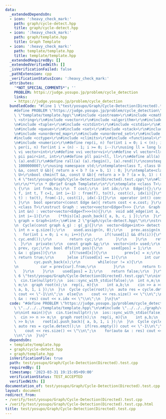 ```yaml
---
data:
  _extendedDependsOn:
  - icon: ':heavy_check_mark:'
    path: graph/cycle-detect.hpp
    title: graph/cycle-detect.hpp
  - icon: ':heavy_check_mark:'
    path: graph/template.hpp
    title: Graph Template
  - icon: ':heavy_check_mark:'
    path: template/template.hpp
    title: template/template.hpp
  _extendedRequiredBy: []
  _extendedVerifiedWith: []
  _isVerificationFailed: false
  _pathExtension: cpp
  _verificationStatusIcon: ':heavy_check_mark:'
  attributes:
    '*NOT_SPECIAL_COMMENTS*': ''
    PROBLEM: https://judge.yosupo.jp/problem/cycle_detection
    links:
    - https://judge.yosupo.jp/problem/cycle_detection
  bundledCode: "#line 1 \"test/yosupo/Graph/Cycle-Detection(Directed).test.cpp\"\n\
    #define PROBLEM \"https://judge.yosupo.jp/problem/cycle_detection\"\n\n#line 1\
    \ \"template/template.hpp\"\n#include <iostream>\r\n#include <cmath>\r\n#include\
    \ <string>\r\n#include <vector>\r\n#include <algorithm>\r\n#include <utility>\r\
    \n#include <tuple>\r\n#include <cstdint>\r\n#include <cstdio>\r\n#include <map>\r\
    \n#include <queue>\r\n#include <set>\r\n#include <stack>\r\n#include <deque>\r\
    \n#include <unordered_map>\r\n#include <unordered_set>\r\n#include <bitset>\r\n\
    #include <cctype>\r\n#include <climits>\r\n#include <functional>\r\n#include <cassert>\r\
    \n#include <numeric>\r\n#define rep(i, n) for(int i = 0; i < (n); i++)\r\n#define\
    \ per(i, n) for(int i = (n) - 1; i >= 0; i--)\r\nusing ll = long long;\r\n#define\
    \ vi vector<int>\r\n#define vvi vector<vi>\r\n#define vl vector<ll>\r\n#define\
    \ pii pair<int, int>\r\n#define pll pair<ll, ll>\r\n#define all(a) (a).begin(),\
    \ (a).end()\r\n#define rall(a) (a).rbegin(), (a).rend()\r\nconstexpr int mod =\
    \ 1000000007;\r\nusing namespace std;\r\ntemplate<class T, class U>\r\nbool chmax(T\
    \ &a, const U &b){ return a < b ? (a = b, 1) : 0; }\r\ntemplate<class T, class\
    \ U>\r\nbool chmin(T &a, const U &b){ return a > b ? (a = b, 1) : 0; }\n#line\
    \ 4 \"test/yosupo/Graph/Cycle-Detection(Directed).test.cpp\"\n\n#line 2 \"graph/template.hpp\"\
    \n\r\n/**\r\n * @brief Graph Template\r\n*/\r\ntemplate <class T>\r\nstruct Edge\
    \ {\r\n  int from,to;\r\n  T cost;\r\n  int idx;\r\n  Edge(){};\r\n  Edge(int\
    \ f, int t, T c=1, int i=-1) : from(f), to(t), cost(c), idx(i){}\r\n  Edge(int\
    \ t) : to(t), from(-1), cost(1), idx(-1){}\r\n  operator int() const{ return to;\
    \ }\r\n  bool operator<(const Edge &e){ return cost < e.cost; }\r\n};\r\ntemplate\
    \ <class T>\r\nstruct Graph : vector<vector<Edge<T>>> {\r\n  Graph(){}\r\n  Graph(const\
    \ int &n) : vector<vector<Edge<T>>>(n){}\r\n  void add_edge(int a, int b, T c=1,\
    \ int i=-1){\r\n    (*this)[a].push_back({ a, b, c, i });\r\n  }\r\n};\r\nusing\
    \ graph = Graph<int>;\n#line 2 \"graph/cycle-detect.hpp\"\n\r\nstruct Cycle {\r\
    \n  Cycle(const graph &_g) : g(_g){}\r\n  vector<Edge<int>> detect(){\r\n    const\
    \ int n = g.size();\r\n    used.assign(n, 0);\r\n    prev.assign(n, -1);\r\n \
    \   for(int i = 0; i < n; i++){\r\n      if(!used[i] && dfs(i)){\r\n        reverse(cyc.begin(),\
    \ cyc.end());\r\n        return cyc;\r\n      }\r\n    }\r\n    return {};\r\n\
    \  }\r\n  private:\r\n  const graph &g;\r\n  vector<int> used;\r\n  vector<Edge<int>>\
    \ prev, cyc;\r\n  bool dfs(int pos){\r\n    used[pos] = 1;\r\n    for(const auto\
    \ &x : g[pos]){\r\n      if(!used[x]){\r\n        prev[x] = x;\r\n        if(dfs(x))\
    \ return true;\r\n      }else if(used[x] == 1){\r\n        int cur = pos;\r\n\
    \        cyc.push_back(x);\r\n        while(cur != x){\r\n          cyc.push_back(prev[cur]);\r\
    \n          cur = prev[cur].from;\r\n        }\r\n        return true;\r\n   \
    \   }\r\n    }\r\n    used[pos] = 2;\r\n    return false;\r\n  }\r\n};\n#line\
    \ 6 \"test/yosupo/Graph/Cycle-Detection(Directed).test.cpp\"\n\nint main(){\n\
    \  cin.tie(nullptr);\n  ios::sync_with_stdio(false);\n  int n,m;\n  cin >> n >>\
    \ m;\n  graph root(n);\n  rep(i, m){\n    int a,b;\n    cin >> a >> b;\n    root[a].push_back({\
    \ a, b, 1, i });\n  }\n  Cycle cycle(root);\n  auto res = cycle.detect();\n  if(res.empty())\
    \ cout << \"-1\\n\";\n  else{\n    cout << res.size() << \"\\n\";\n    for(auto\
    \ &x : res) cout << x.idx << \"\\n\";\n  }\n}\n"
  code: "#define PROBLEM \"https://judge.yosupo.jp/problem/cycle_detection\"\n\n#include\
    \ \"../../../template/template.hpp\"\n\n#include \"../../../graph/cycle-detect.hpp\"\
    \n\nint main(){\n  cin.tie(nullptr);\n  ios::sync_with_stdio(false);\n  int n,m;\n\
    \  cin >> n >> m;\n  graph root(n);\n  rep(i, m){\n    int a,b;\n    cin >> a\
    \ >> b;\n    root[a].push_back({ a, b, 1, i });\n  }\n  Cycle cycle(root);\n \
    \ auto res = cycle.detect();\n  if(res.empty()) cout << \"-1\\n\";\n  else{\n\
    \    cout << res.size() << \"\\n\";\n    for(auto &x : res) cout << x.idx << \"\
    \\n\";\n  }\n}"
  dependsOn:
  - template/template.hpp
  - graph/cycle-detect.hpp
  - graph/template.hpp
  isVerificationFile: true
  path: test/yosupo/Graph/Cycle-Detection(Directed).test.cpp
  requiredBy: []
  timestamp: '2023-03-31 19:15:05+09:00'
  verificationStatus: TEST_ACCEPTED
  verifiedWith: []
documentation_of: test/yosupo/Graph/Cycle-Detection(Directed).test.cpp
layout: document
redirect_from:
- /verify/test/yosupo/Graph/Cycle-Detection(Directed).test.cpp
- /verify/test/yosupo/Graph/Cycle-Detection(Directed).test.cpp.html
title: test/yosupo/Graph/Cycle-Detection(Directed).test.cpp
---
```

